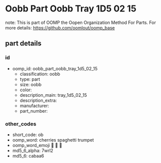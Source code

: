 # Oobb Part Oobb Tray 1D5 02 15  

note: This is part of OOMP the Oopen Organization Method For Parts. For more details: https://github.com/oomlout/oomp_base

##  part details





### id
* oomp_id: oobb_part_oobb_tray_1d5_02_15
  * classification: oobb
  * type: part
  * size: oobb
  * color: 
  * description_main: tray_1d5_02_15
  * description_extra: 
  * manufacturer: 
  * part_number: 

### other_codes
* short_code: ob
* oomp_word: cherries spaghetti trumpet
* oomp_word_emoji :cherries: :spaghetti: :trumpet:
* md5_6_alpha: 7wrl2
* md5_6: cabaa6